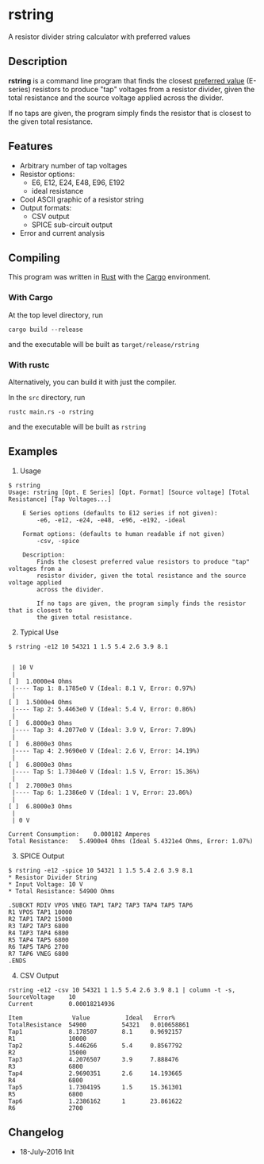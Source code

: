 # rstring

A resistor divider string calculator with preferred values


## Description

**rstring** is a command line program that finds the closest [preferred
value](https://en.wikipedia.org/wiki/Preferred_number) (E-series) resistors to
produce "tap" voltages from a resistor divider, given the total resistance and
the source voltage applied across the divider.

If no taps are given, the program simply finds the resistor that is closest to
the given total resistance.


## Features

* Arbitrary number of tap voltages
* Resistor options:
	* E6, E12, E24, E48, E96, E192
	* ideal resistance
* Cool ASCII graphic of a resistor string
* Output formats: 
	* CSV output
	* SPICE sub-circuit output
* Error and current analysis


## Compiling

This program was written in [Rust](https://www.rust-lang.org) with the
[Cargo](http://doc.crates.io/guide.html) environment.

### With Cargo
At the top level directory, run
```
cargo build --release
```
and the executable will be built as `target/release/rstring`

### With rustc
Alternatively, you can build it with just the compiler.

In the `src` directory, run
```
rustc main.rs -o rstring
```
and the executable will be built as `rstring`



## Examples
1. Usage
```
$ rstring
Usage: rstring [Opt. E Series] [Opt. Format] [Source voltage] [Total Resistance] [Tap Voltages...]

	E Series options (defaults to E12 series if not given): 
		-e6, -e12, -e24, -e48, -e96, -e192, -ideal

	Format options: (defaults to human readable if not given)
		-csv, -spice

	Description:
		Finds the closest preferred value resistors to produce "tap" voltages from a
		resistor divider, given the total resistance and the source voltage applied
		across the divider.

		If no taps are given, the program simply finds the resistor that is closest to
		the given total resistance.
```

2. Typical Use
```
$ rstring -e12 10 54321 1 1.5 5.4 2.6 3.9 8.1


 | 10 V 
 |
[ ]  1.0000e4 Ohms 
 |---- Tap 1: 8.1785e0 V (Ideal: 8.1 V, Error: 0.97%)
 |
[ ]  1.5000e4 Ohms 
 |---- Tap 2: 5.4463e0 V (Ideal: 5.4 V, Error: 0.86%)
 |
[ ]  6.8000e3 Ohms 
 |---- Tap 3: 4.2077e0 V (Ideal: 3.9 V, Error: 7.89%)
 |
[ ]  6.8000e3 Ohms 
 |---- Tap 4: 2.9690e0 V (Ideal: 2.6 V, Error: 14.19%)
 |
[ ]  6.8000e3 Ohms 
 |---- Tap 5: 1.7304e0 V (Ideal: 1.5 V, Error: 15.36%)
 |
[ ]  2.7000e3 Ohms 
 |---- Tap 6: 1.2386e0 V (Ideal: 1 V, Error: 23.86%)
 |
[ ]  6.8000e3 Ohms 
 |
 | 0 V

Current Consumption:	0.000182 Amperes
Total Resistance:	5.4900e4 Ohms (Ideal 5.4321e4 Ohms, Error: 1.07%)
```

3. SPICE Output
```
$ rstring -e12 -spice 10 54321 1 1.5 5.4 2.6 3.9 8.1
* Resistor Divider String
* Input Voltage: 10 V
* Total Resistance: 54900 Ohms

.SUBCKT RDIV VPOS VNEG TAP1 TAP2 TAP3 TAP4 TAP5 TAP6 
R1 VPOS TAP1 10000
R2 TAP1 TAP2 15000
R3 TAP2 TAP3 6800
R4 TAP3 TAP4 6800
R5 TAP4 TAP5 6800
R6 TAP5 TAP6 2700
R7 TAP6 VNEG 6800
.ENDS
```


4. CSV Output
```
rstring -e12 -csv 10 54321 1 1.5 5.4 2.6 3.9 8.1 | column -t -s,
SourceVoltage    10
Current          0.00018214936
                 
Item              Value          Ideal   Error%
TotalResistance  54900          54321   0.010658861
Tap1             8.178507       8.1     0.9692157
R1               10000                  
Tap2             5.446266       5.4     0.8567792
R2               15000                  
Tap3             4.2076507      3.9     7.888476
R3               6800                   
Tap4             2.9690351      2.6     14.193665
R4               6800                   
Tap5             1.7304195      1.5     15.361301
R5               6800                   
Tap6             1.2386162      1       23.861622
R6               2700                   

```


## Changelog
* 18-July-2016 Init
